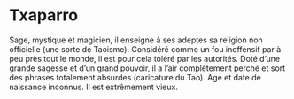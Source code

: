 # Txaparro 
Sage, mystique et magicien, il enseigne à ses adeptes sa religion non officielle (une sorte de Taoisme). Considéré comme un fou inoffensif par à peu près tout le monde, il est pour cela toléré par les autorités.
Doté d’une grande sagesse et d’un grand pouvoir, il a l’air complètement perché et sort des phrases totalement absurdes (caricature du Tao).
Age et date de naissance inconnus. Il est extrêmement vieux.
